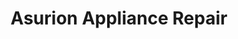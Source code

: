 ---
title: "Asurion Appliance Repair"
url: /lake-forest/asurion-appliance-repair/
shop: appliance
---
